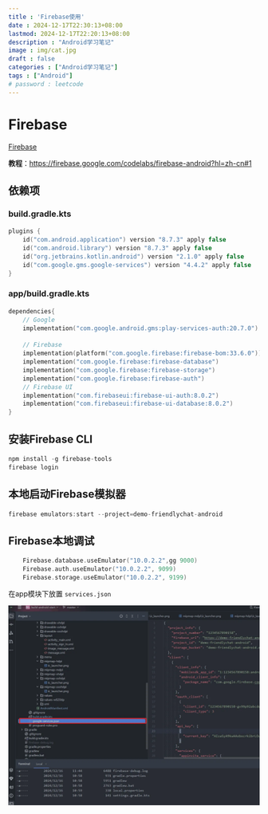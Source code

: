 ```yaml
---
title : 'Firebase使用'
date : 2024-12-17T22:30:13+08:00
lastmod: 2024-12-17T22:20:13+08:00
description : "Android学习笔记" 
image : img/cat.jpg
draft : false    
categories : ["Android学习笔记"]
tags : ["Android"]
# password : leetcode
---
```


# Firebase

[Firebase](https://firebase.google.com/) 

**教程**：https://firebase.google.com/codelabs/firebase-android?hl=zh-cn#1

## 依赖项

### build.gradle.kts

```kotlin
plugins {
    id("com.android.application") version "8.7.3" apply false
    id("com.android.library") version "8.7.3" apply false
    id("org.jetbrains.kotlin.android") version "2.1.0" apply false
    id("com.google.gms.google-services") version "4.4.2" apply false
}
```

### **app/build.gradle.kts**

```kotlin
dependencies{
    // Google
    implementation("com.google.android.gms:play-services-auth:20.7.0")

    // Firebase
    implementation(platform("com.google.firebase:firebase-bom:33.6.0"))
    implementation("com.google.firebase:firebase-database")
    implementation("com.google.firebase:firebase-storage")
    implementation("com.google.firebase:firebase-auth")
    // Firebase UI
    implementation("com.firebaseui:firebase-ui-auth:8.0.2")
    implementation("com.firebaseui:firebase-ui-database:8.0.2")
}
```

## 安装Firebase CLI

```kotlin
npm install -g firebase-tools
firebase login
```

## 本地启动Firebase模拟器

```kotlin
firebase emulators:start --project=demo-friendlychat-android
```

## Firebase本地调试

```kotlin
    Firebase.database.useEmulator("10.0.2.2",gg 9000)
    Firebase.auth.useEmulator("10.0.2.2", 9099)
    Firebase.storage.useEmulator("10.0.2.2", 9199)
```

在app模块下放置 `services.json`

![image-20250215150249992](https://raw.githubusercontent.com/Kennems/blog-image/main/image-20250215150249992.png)